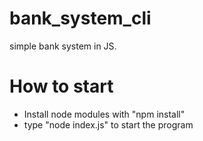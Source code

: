 # bank_system_cli
simple bank system in JS.
# How to start
- Install node modules with "npm install"
- type "node index.js" to start the program
